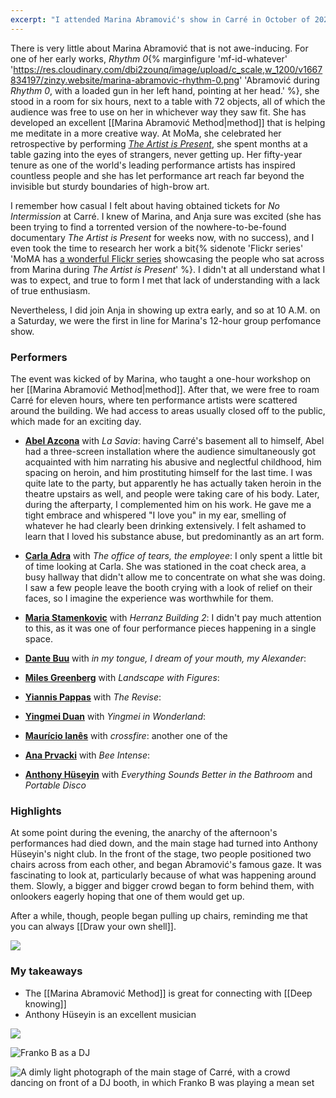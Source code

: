 ```yaml
---
excerpt: "I attended Marina Abramović's show in Carré in October of 2022."
---
```

There is very little about Marina Abramović that is not awe-inducing. For one of her early works, _Rhythm 0_{% marginfigure 'mf-id-whatever' 'https://res.cloudinary.com/dbi2zounq/image/upload/c_scale,w_1200/v1667834197/zinzy.website/marina-abramovic-rhythm-0.png' 'Abramović during  _Rhythm 0_, with a loaded gun in her left hand, pointing at her head.' %}, she stood in a room for six hours, next to a table with 72 objects, all of which the audience was free to use on her in whichever way they saw fit. She has developed an excellent [[Marina Abramović Method|method]] that is helping me meditate in a more creative way. At MoMa, she celebrated her retrospective by performing _[The Artist is Present](https://www.moma.org/calendar/exhibitions/964)_, she spent months at a table gazing into the eyes of strangers, never getting up. Her fifty-year tenure as one of the world's leading performance artists has inspired countless people and she has let performance art reach far beyond the invisible but sturdy boundaries of high-brow art.

I remember how casual I felt about having obtained tickets for _No Intermission_ at Carré. I knew of Marina, and Anja sure was excited (she has been trying to find a torrented version of the nowhere-to-be-found documentary _The Artist is Present_ for weeks now, with no success), and I even took the time to research her work a bit{% sidenote 'Flickr series' 'MoMA has [a wonderful Flickr series](https://www.flickr.com/photos/themuseumofmodernart/albums/72157623741486824) showcasing the people who sat across from Marina during _The Artist is Present_' %}. I didn't at all understand what I was to expect, and true to form I met that lack of understanding with a lack of true enthusiasm.

Nevertheless, I did join Anja in showing up extra early, and so at 10 A.M. on a Saturday, we were the first in line for Marina's 12-hour group perfomance show.

### Performers
The event was kicked of by Marina, who taught a one-hour workshop on her [[Marina Abramović Method|method]]. After that, we were free to roam Carré for eleven hours, where ten performance artists were scattered around the building. We had access to areas usually closed off to the public, which made for an exciting day.

- **[Abel Azcona](https://abelazcona.art/)**  with _La Savia_: having Carré's basement all to himself, Abel had a three-screen installation where the audience simultaneously got acquainted with him narrating his abusive and neglectful childhood, him spacing on heroin, and him prostituting himself for the last time. I was quite late to the party, but apparently he has actually taken heroin in the theatre upstairs as well, and people were taking care of his body. Later, during the afterparty, I complemented him on his work. He gave me a tight embrace and whispered "I love you" in my ear, smelling of whatever he had clearly been drinking extensively. I felt ashamed to learn that I loved his substance abuse, but predominantly as an art form.

- **[Carla Adra](http://carlaadra.com/)** with _The office of tears, the employee_: I only spent a little bit of time looking at Carla. She was stationed in the coat check area, a busy hallway that didn't allow me to concentrate on what she was doing. I saw a few people leave the booth crying with a look of relief on their faces, so I imagine the experience was worthwhile for them. 

- **[Maria Stamenkovic](https://www.stamenkovicherranz.com/)** with _Herranz Building 2_: I didn't pay much attention to this, as it was one of four performance pieces happening in a single space. 
- **[Dante Buu](https://www.dantebuu.com/)** with _in my tongue, I dream of your mouth, my Alexander_: 
- **[Miles Greenberg](https://www.milesgreenberg.com/)** with _Landscape with Figures_: 
- **[Yiannis Pappas](https://yiannispappas.com/)** with _The Revise_: 
- **[Yingmei Duan](https://www.yingmei-art.com/)** with _Yingmei in Wonderland_: 
- **[Maurício Ianês](https://www.instagram.com/mauricioianes)** with _crossfire_: another one of the 
- **[Ana Prvacki](https://anaprvacki.com/)** with _Bee Intense_:
- **[Anthony Hüseyin](https://www.anthonyhuseyin.com/)** with _Everything Sounds Better in the Bathroom_ and _Portable Disco_

### Highlights
At some point during the evening, the anarchy of the afternoon's performances had died down, and the main stage had turned into  Anthony Hüseyin's night club. In the front of the stage, two people positioned two chairs across from each other, and began Abramović's famous gaze. It was fascinating to look at, particularly because of what was happening around them. Slowly, a bigger and bigger crowd began to form behind them, with onlookers eagerly hoping that one of them would get up. 

After a while, though, people began pulling up chairs, reminding me that you can always [[Draw your own shell]].

![](https://res.cloudinary.com/dbi2zounq/image/upload/c_scale,w_1200/v1667837939/zinzy.website/46DE0897-D685-43FA-9D42-68FCFBAA75D4_vzj6sl.jpg)

### My takeaways
- The [[Marina Abramović Method]] is great for connecting with [[Deep knowing]]
- Anthony Hüseyin is an excellent musician

![](https://res.cloudinary.com/dbi2zounq/image/upload/c_scale,w_1200/v1667837999/zinzy.website/ECD1C131-6F84-4AC5-970B-4992B14679B5_nicug6.jpg)

![Franko B as a DJ](https://res.cloudinary.com/dbi2zounq/image/upload/c_scale,w_1200/v1667837769/zinzy.website/4D216A78-84F5-4514-8144-CA07E84D50B7_mxt3cz.jpg)

![A dimly light photograph of the main stage of Carré, with a crowd dancing on front of a DJ booth, in which Franko B was playing a mean set](https://res.cloudinary.com/dbi2zounq/image/upload/c_scale,w_800/v1667727706/zinzy.website/E55143BD-CAB9-4111-A78B-3F5DDD5F8B7A_ztdyx3.jpg)